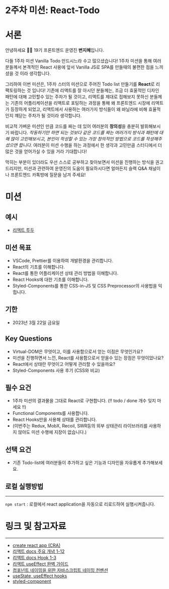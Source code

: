 # 2주차 미션: React-Todo

# 서론

안녕하세요 🙌🏻 19기 프론트엔드 운영진 **변지혜**입니다.

다들 1주차 미션 Vanilla Todo 만드시느라 수고 많으셨습니다! 1주차 미션을 통해 여러분들께서 본격적인 React 사용에 앞서 Vanilla JS로 SPA를 만들때의 불편한 점을 느끼셨을 것 이라 생각합니다.

그리하여 이번 미션은, 1주차 스터의 미션으로 주어진 Todo list 만들기를 **React**로 리팩토링하는 것 입니다!
기존에 리액트를 잘 아시던 분들께는, 조금 더 효울적인 디자인 패턴에 대해 고민할수 있는 주차가 될 것이고, 리액트를 제대로 접해보지 못하신 분들께는 기존의 어플리케이션을 리액트로 포팅하는 과정을 통해 왜 프론트엔드 시장에 리액트가 등장하게 되었고, 리액트에서 사용하는 여러가지 방식들이 왜 바닐라에 비해 효율적인지 꺠닫는 주차가 될 것이라 생각합니다.

비교적 가벼운 미션인 만큼 코드를 짜는 데 있어 여러분의 **창의성**을 충분히 발휘해보시기 바랍니다. _작동하기만 하면 되는 것보다 같은 코드를 짜는 여러가지 방식과 패턴에 대해 많이 고민해보시고, 본인이 작성할 수 있는 가장 창의적인 방법으로 코드를 작성해주셨으면 합니다._ 여러분이 미션 수행을 하는 과정에서 한 생각과 고민만큼 스터디에서 더 많은 것을 얻어가실 수 있을 거라 기대합니다!

막히는 부분이 있더라도 우선 스스로 공부하고 찾아보면서 미션을 진행하는 방식을 권고드리지만, 미션과 관련하여 운영진의 도움이 필요하시다면 얼마든지 슬랙 Q&A 채널이나 프론트엔드 카톡방에 질문을 남겨 주세요!

# 미션

## 예시

- [리액트 투두](https://react-todo-18th-lemon.vercel.app/)

## 미션 목표

- VSCode, Prettier를 이용하여 개발환경을 관리합니다.
- React의 기초를 이해합니다.
- React를 통한 어플리케이션 상태 관리 방법을 이해합니다.
- React Hooks에 대한 기초를 이해합니다.
- Styled-Components를 통한 CSS-in-JS 및 CSS Preprocessor의 사용법을 익힙니다.

## 기한

- 2023년 3월 22일 금요일

## Key Questions

- Virtual-DOM은 무엇이고, 이를 사용함으로서 얻는 이점은 무엇인가요?
- 미션을 진행하면서 느낀, React를 사용함으로서 얻을수 있는 장점은 무엇이었나요?
- React에서 상태란 무엇이고 어떻게 관리할 수 있을까요?
- Styled-Components 사용 후기 (CSS와 비교)

## 필수 요건

- 1주차 미션의 결과물을 그대로 React로 구현합니다. (‼️ todo / done 개수 잊지 마세요 ‼️)
- Functional Components를 사용합니다.
- React Hooks만을 사용해 상태를 관리합니다.
- (이번주는 Redux, MobX, Recoil, SWR등의 외부 상태관리 라이브러리를 사용하지 않아도 미션 수행에 지장이 없습니다.)

## 선택 요건

- 기존 Todo-list에 여러분들이 추가하고 싶은 기능과 디자인을 자유롭게 추가해보세요.

## 로컬 실행방법

---

`npm start` : 로컬에서 react application을 자동으로 리로드하여 실행시켜줍니다.

# 링크 및 참고자료

---

- [create react app (CRA)](https://create-react-app.dev/docs/getting-started/)
- [리액트 docs 주요 개념 1-12](https://react.dev/learn)
- [리액트 docs Hook 1-3](https://react.dev/reference/react)
- [리액트 useEffect 완벽 가이드](https://overreacted.io/ko/a-complete-guide-to-useeffect/)
- [컴포넌트 네이밍을 위한 자바스크립트 네이밍 컨벤션](https://velog.io/@cada/%EC%9E%90%EB%B0%94%EC%8A%A4%ED%81%AC%EB%A6%BD%ED%8A%B8-%EC%8A%A4%ED%83%80%EC%9D%BC-%EA%B0%80%EC%9D%B4%EB%93%9C-%EB%84%A4%EC%9D%B4%EB%B0%8D-%EC%BB%A8%EB%B2%A4%EC%85%98-%ED%8E%B8)
- [useState, useEffect hooks](https://velog.io/@velopert/react-hooks#1-usestate)
- [styled-component](https://styled-components.com/docs/basics#getting-started)
